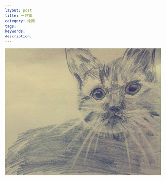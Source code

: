 ```yaml
---
layout: post
title: 一只猫
category: 绘画
tags: 
keywords: 
description: 
---
```


![5](/public/img/days/5.jpg)

